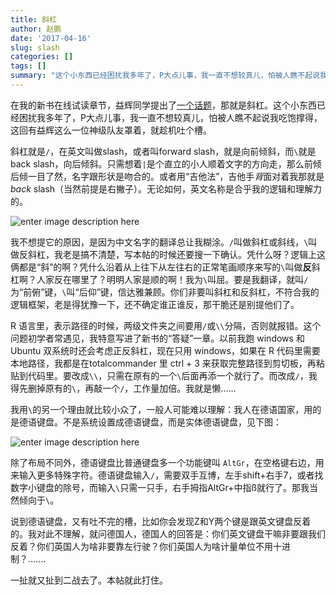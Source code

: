 ```yaml
---
title: 斜杠
author: 赵鹏
date: '2017-04-16'
slug: slash
categories: []
tags: []
summary: "这个小东西已经困扰我多年了，P大点儿事，我一直不想较真儿，怕被人瞧不起说我吃饱撑得......"
---
```


在我的新书在线试读章节，益辉同学提出了[一个话题](http://dapengde.com/xuer/post/2017-04-15_blogdown/#comment-3258130059)，那就是斜杠。这个小东西已经困扰我多年了，P大点儿事，我一直不想较真儿，怕被人瞧不起说我吃饱撑得，这回有益辉这么一位神级队友罩着，就趁机吐个槽。

斜杠就是`/`，在英文叫做slash，或者叫forward slash，就是向前倾斜，而`\`就是back slash，向后倾斜。只需想着`|`是个直立的小人顺着文字的方向走，那么前倾
后倾一目了然，名字跟形状是吻合的。或者用“吉他法”，吉他手*背*面对着我那就是*back* slash（当然前提是右撇子）。无论如何，英文名称是合乎我的逻辑和理解力的。

![enter image description here](https://pbs.twimg.com/media/CvOSYNzVMAAgXh_.jpg)

我不想提它的原因，是因为中文名字的翻译总让我糊涂。`/`叫做斜杠或斜线，`\`叫做反斜杠，我老是搞不清楚，写本帖的时候还要搜一下确认。凭什么呀？逻辑上这俩都是“斜”的啊？凭什么沿着从上往下从左往右的正常笔画顺序来写的`\`叫做**反**斜杠啊？人家反在哪里了？明明人家是顺的啊！我为`\`叫屈。要是我翻译，就叫`/`为“前俯”键，`\`叫“后仰”键，信达雅兼顾。你们非要叫斜杠和反斜杠，不符合我的逻辑框架，老是得犹豫一下，还不确定谁正谁反，那干脆还是别提他们了。

R 语言里，表示路径的时候，两级文件夹之间要用`/`或`\\`分隔，否则就报错。这个问题初学者常遇见，我特意写进了新书的“答疑”一章。以前我跑 windows 和 Ubuntu 双系统时还会考虑正反斜杠，现在只用 windows，如果在 R 代码里需要本地路径，我都是在totalcommander 里 ctrl + 3 来获取完整路径到剪切板，再粘贴到代码里。要改成`\\`，只需在原有的一个`\`后面再添一个就行了。而改成`/`，我得先删掉原有的`\`，再敲一个`/`，工作量加倍。我就是懒......

我用`\`的另一个理由就比较小众了，一般人可能难以理解：我人在德语国家，用的是德语键盘。不是系统设置成德语键盘，而是实体德语键盘，见下图：

![enter image description here](http://www.smartkeyboardsolutions.com/images/KB_50029UB_German_zoom.jpg)

除了布局不同外，德语键盘比普通键盘多一个功能键叫 `AltGr`，在空格键右边，用来输入更多特殊字符。德语键盘输入`/`，需要双手互博，左手shift+右手7，或者找数字小键盘的除号，而输入`\`只需一只手，右手拇指AltGr+中指ß就行了。那我当然倾向于`\`。

说到德语键盘，又有吐不完的槽，比如你会发现Z和Y两个键是跟英文键盘反着的。我对此不理解，就问德国人，德国人的回答是：你们英文键盘干嘛非要跟我们反着？你们英国人为啥非要靠左行驶？你们英国人为啥计量单位不用十进制？.......

一扯就又扯到二战去了。本帖就此打住。